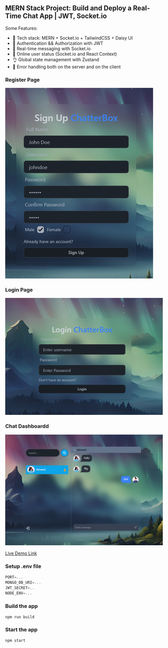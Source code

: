 ## MERN Stack Project: Build and Deploy a Real-Time Chat App | JWT, Socket.io

Some Features:

-   🌟 Tech stack: MERN + Socket.io + TailwindCSS + Daisy UI
-   🎃 Authentication && Authorization with JWT
-   👾 Real-time messaging with Socket.io
-   🚀 Online user status (Socket.io and React Context)
-   👌 Global state management with Zustand
-   🐞 Error handling both on the server and on the client

### Register Page
![Demo App](https://github.com/shivamrai27/chatterbox/blob/master/register.png)

### Login Page
![Demo App](https://github.com/shivamrai27/chatterbox/blob/master/login.png)

### Chat Dashboardd
![Demo App](https://github.com/shivamrai27/chatterbox/blob/master/screenshot.png)

[Live Demo Link]()


### Setup .env file

```js
PORT=...
MONGO_DB_URI=...
JWT_SECRET=..
NODE_ENV=...
```

### Build the app

```shell
npm run build
```

### Start the app

```shell
npm start
```
